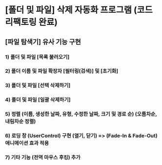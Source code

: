 # [폴더 및 파일] 삭제 자동화 프로그램 (코드 리팩토링 완료)

## [파일 탐색기] 유사 기능 구현

### 1) 폴더 및 파일 [목록 불러오기]
### 2) 폴더 이름 및 파일 확장자 [필터링(검색)] 및 [초기화]
### 3) 폴더 및 파일 [선택 삭제하기]
### 4) 폴더 및 파일 [일괄 삭제하기]
### 5) 정렬 (이름, 생성한 날짜, 유형, 수정한 날짜, 크기 및 경로 순) (오름차순, 내림차순 정렬)
### 6) 로딩 창 (UserControl) 구현 (열기, 닫기) => (Fade-In & Fade-Out) 애니메이션 효과 적용
### 7) 기타 기능 (전역 마우스 후킹) 추가
